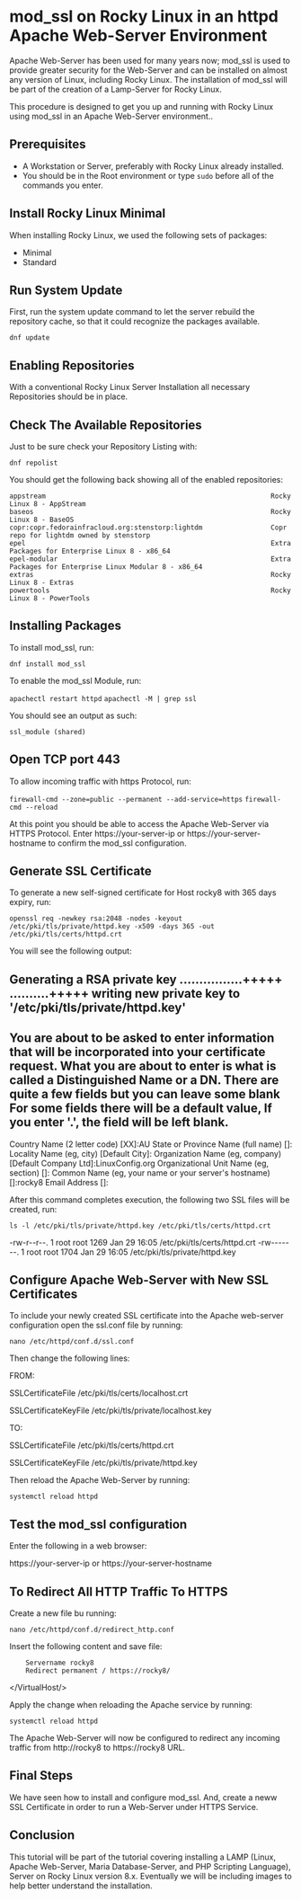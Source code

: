 # mod_ssl on Rocky Linux in an httpd Apache Web-Server Environment

Apache Web-Server has been used for many years now; mod\_ssl is used to provide greater security for the Web-Server and can be installed on almost any version of Linux, including Rocky Linux. The installation of mod\_ssl will be part of the creation of a Lamp-Server for Rocky Linux.

This procedure is designed to get you up and running with Rocky Linux using mod_ssl in an Apache Web-Server environment..

## Prerequisites

* A Workstation or Server, preferably with Rocky Linux already installed.
* You should be in the Root environment or type `sudo` before all of the commands you enter.

## Install Rocky Linux Minimal

When installing Rocky Linux, we used the following sets of packages:

* Minimal
* Standard

## Run System Update

First, run the system update command to let the server rebuild the repository cache, so that it could recognize the packages available.

`dnf update`

## Enabling Repositories

With a conventional Rocky Linux Server Installation all necessary Repositories should be in place.

## Check The Available Repositories

Just to be sure check your Repository Listing with:

`dnf repolist`

You should get the following back showing all of the enabled repositories:

```
appstream                                                        Rocky Linux 8 - AppStream
baseos                                                           Rocky Linux 8 - BaseOS
copr:copr.fedorainfracloud.org:stenstorp:lightdm                 Copr repo for lightdm owned by stenstorp
epel                                                             Extra Packages for Enterprise Linux 8 - x86_64
epel-modular                                                     Extra Packages for Enterprise Linux Modular 8 - x86_64
extras                                                           Rocky Linux 8 - Extras
powertools                                                       Rocky Linux 8 - PowerTools
```

## Installing Packages

To install mod\_ssl, run:

`dnf install mod_ssl`

To enable the mod\_ssl Module, run:

`apachectl restart httpd`
`apachectl -M | grep ssl`

You should see an output as such:

  `ssl_module (shared)`

## Open TCP port 443

To allow incoming traffic with https Protocol, run:

`firewall-cmd --zone=public --permanent --add-service=https`
`firewall-cmd --reload`

At this point you should be able to access the Apache Web-Server via HTTPS Protocol. Enter https://your-server-ip or https://your-server-hostname to confirm the mod_ssl configuration.

## Generate SSL Certificate 

To generate a new self-signed certificate for Host rocky8 with 365 days expiry, run:

`openssl req -newkey rsa:2048 -nodes -keyout /etc/pki/tls/private/httpd.key -x509 -days 365 -out /etc/pki/tls/certs/httpd.crt`

You will see the following output:

Generating a RSA private key
................+++++
..........+++++
writing new private key to '/etc/pki/tls/private/httpd.key'
-----
You are about to be asked to enter information that will be incorporated
into your certificate request.
What you are about to enter is what is called a Distinguished Name or a DN.
There are quite a few fields but you can leave some blank
For some fields there will be a default value,
If you enter '.', the field will be left blank.
-----
Country Name (2 letter code) [XX]:AU
State or Province Name (full name) []:
Locality Name (eg, city) [Default City]:
Organization Name (eg, company) [Default Company Ltd]:LinuxConfig.org
Organizational Unit Name (eg, section) []:
Common Name (eg, your name or your server's hostname) []:rocky8
Email Address []:

After this command completes execution, the following two SSL files will be created, run:

`ls -l /etc/pki/tls/private/httpd.key /etc/pki/tls/certs/httpd.crt`

-rw-r--r--. 1 root root 1269 Jan 29 16:05 /etc/pki/tls/certs/httpd.crt
-rw-------. 1 root root 1704 Jan 29 16:05 /etc/pki/tls/private/httpd.key

## Configure Apache Web-Server with New SSL Certificates

To include your newly created SSL certificate into the Apache web-server configuration open the ssl.conf file by running:

`nano /etc/httpd/conf.d/ssl.conf`

Then change the following lines:

FROM:

SSLCertificateFile /etc/pki/tls/certs/localhost.crt

SSLCertificateKeyFile /etc/pki/tls/private/localhost.key

TO:

SSLCertificateFile /etc/pki/tls/certs/httpd.crt

SSLCertificateKeyFile /etc/pki/tls/private/httpd.key

Then reload the Apache Web-Server by running:

`systemctl reload httpd`

## Test the mod_ssl configuration 

Enter the following in a web browser:

https://your-server-ip or https://your-server-hostname

## To Redirect All HTTP Traffic To HTTPS

Create a new file bu running:

`nano /etc/httpd/conf.d/redirect_http.conf`

Insert the following content and save file:


<VirtualHost _default_:80>

        Servername rocky8
        Redirect permanent / https://rocky8/

</VirtualHost/>


Apply the change when reloading the Apache service by running:

`systemctl reload httpd`

The Apache Web-Server will now be configured to  redirect any incoming traffic from http://rocky8 to https://rocky8 URL.

## Final Steps

We have seen how to install and configure mod_ssl. And, create a neww SSL Certificate in order to run a Web-Server under HTTPS Service.

## Conclusion

This tutorial will be part of the tutorial covering installing a LAMP (Linux, Apache Web-Server, Maria Database-Server, and PHP Scripting Language), Server on Rocky Linux version 8.x. Eventually we will be including images to help better understand the installation.

